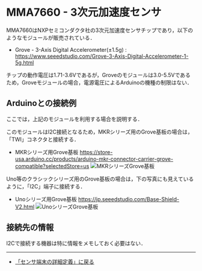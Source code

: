 # MMA7660 - 3次元加速度センサ

MMA7660はNXPセミコンダクタ社の3次元加速度センサチップであり，以下のようなモジュールが販売されている．

- Grove - 3-Axis Digital Accelerometer(±1.5g) : https://www.seeedstudio.com/Grove-3-Axis-Digital-Accelerometer-1-5g.html

チップの動作電圧は1.71-3.6Vであるが，Groveのモジュールは3.0-5.5Vであるため，Groveモジュールの場合，電源電圧によるArduinoの機種の制限はない．

## Arduinoとの接続例

ここでは，上記のモジュールを利用する場合を説明する．

このモジュールはI2C接続となるため，MKRシリーズ用のGrove基板の場合は，「TWI」コネクタと接続する．

- MKRシリーズ用Grove基板 https://store-usa.arduino.cc/products/arduino-mkr-connector-carrier-grove-compatible?selectedStore=us
![MKRシリーズGrove基板](../images/MKR_carrier.png)

Uno等のクラシックシリーズ用のGrove基板の場合は，下の写真にも見えているように，「I2C」端子に接続する．
- Unoシリーズ用Grove基板  https://jp.seeedstudio.com/Base-Shield-V2.html 
![UnoシリーズGrove基板](../images/Groveシールド.jpg)


## 接続先の情報

I2Cで接続する機器は特に情報をメモしておく必要はない．

***

- [「センサ端末の詳細定義」に戻る](../SensorSelection.md)
